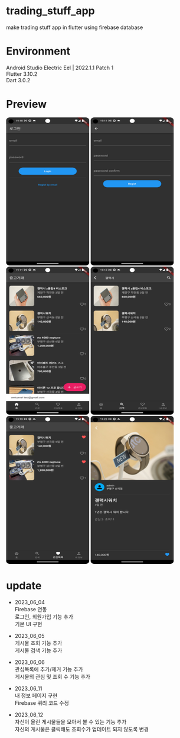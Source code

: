 # trading_stuff_app
make trading stuff app in flutter using firebase database

# Environment
Android Studio Electric Eel | 2022.1.1 Patch 1 <br>
Flutter 3.10.2 <br>
Dart 3.0.2 <br>

# Preview
<p align="left"><img src="shop_app_01.png" width="225" height="400"/>
<img src="shop_app_02.png" width="225" height="400"/>
<img src="shop_app_03.png" width="225" height="400"/>
<img src="shop_app_04.png" width="225" height="400"/>
<img src="shop_app_05.png" width="225" height="400"/>
<img src="shop_app_06.png" width="225" height="400"/></p>

# update
* 2023_06_04 <br>
Firebase 연동 <br>
로그인, 회원가입 기능 추가 <br>
기본 UI 구현 <br>

* 2023_06_05 <br>
게시물 조회 기능 추가 <br>
게시물 검색 기능 추가 <br>

* 2023_06_06 <br>
관심목록에 추가/제거 기능 추가<br>
게시물의 관심 및 조회 수 기능 추가 <br>

* 2023_06_11 <br>
내 정보 페이지 구현 <br>
Firebase 쿼리 코드 수정 <br>

* 2023_06_12 <br>
자신이 올린 게시물들을 모아서 볼 수 있는 기능 추가<br>
자신의 게시물은 클릭해도 조회수가 업데이트 되지 않도록 변경
